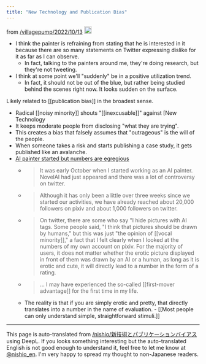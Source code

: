 ```yaml
---
title: "New Technology and Publication Bias"
---
```


from [/villagepump/2022/10/13](https://scrapbox.io/villagepump/2022/10/13)
<img src='https://scrapbox.io/api/pages/villagepump/基素/icon' alt='/villagepump/基素.icon' height="19.5"/>
- I think the painter is refraining from stating that he is interested in it because there are so many statements on Twitter expressing dislike for it as far as I can observe.
    - In fact, talking to the painters around me, they're doing research, but they're not tweeting.
- I think at some point we'll "suddenly" be in a positive utilization trend.
    - In fact, it should not be out of the blue, but rather being studied behind the scenes right now. It looks sudden on the surface.

Likely related to [[publication bias]] in the broadest sense.
- Radical [[noisy minority]] shouts "[[inexcusable]]" against [New Technology
- It keeps moderate people from disclosing "what they are trying".
- This creates a bias that falsely assumes that "outrageous" is the will of the people.
- When someone takes a risk and starts publishing a case study, it gets published like an avalanche.
- [AI painter started but numbers are egregious](https://anond.hatelabo.jp/20221029165248)
    - >  It was early October when I started working as an AI painter. NovelAI had just appeared and there was a lot of controversy on twitter.
    - >  Although it has only been a little over three weeks since we started our activities, we have already reached about 20,000 followers on pixiv and about 1,000 followers on twitter.
    - >  On twitter, there are some who say "I hide pictures with AI tags. Some people said, "I think that pictures should be drawn by humans," but this was just "the opinion of [[vocal minority]]," a fact that I felt clearly when I looked at the numbers of my own account on pixiv. For the majority of users, it does not matter whether the erotic picture displayed in front of them was drawn by an AI or a human, as long as it is erotic and cute, it will directly lead to a number in the form of a rating.
    - > ... I may have experienced the so-called [[first-mover advantage]] for the first time in my life.
    - The reality is that if you are simply erotic and pretty, that directly translates into a number in the name of evaluation.
            - [[Most people can only understand simple, straightforward stimuli.]]
---
This page is auto-translated from [/nishio/新技術とパブリケーションバイアス](https://scrapbox.io/nishio/新技術とパブリケーションバイアス) using DeepL. If you looks something interesting but the auto-translated English is not good enough to understand it, feel free to let me know at [@nishio_en](https://twitter.com/nishio_en). I'm very happy to spread my thought to non-Japanese readers.